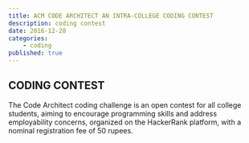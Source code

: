 ```yaml
---
title: ACM CODE ARCHITECT AN INTRA-COLLEGE CODING CONTEST
description: coding contest
date: 2016-12-28
categories:
    - coding
published: true
---
```


## CODING CONTEST

The Code Architect coding challenge is an open contest for all college students, aiming to encourage programming skills and address employability concerns, organized on the HackerRank platform, with a nominal registration fee of 50 rupees.